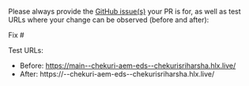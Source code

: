 Please always provide the [GitHub issue(s)](../issues) your PR is for, as well as test URLs where your change can be observed (before and after):

Fix #<gh-issue-id>

Test URLs:
- Before: https://main--chekuri-aem-eds--chekurisriharsha.hlx.live/
- After: https://<branch>--chekuri-aem-eds--chekurisriharsha.hlx.live/
